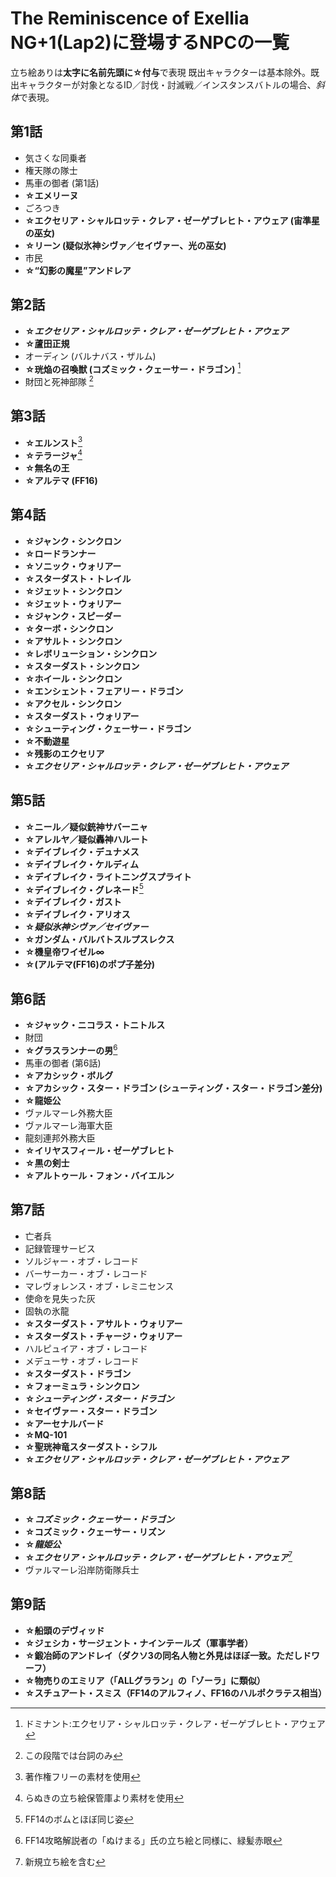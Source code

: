 # The Reminiscence of Exellia NG+1(Lap2)に登場するNPCの一覧
立ち絵ありは**太字に名前先頭に☆付与**で表現
既出キャラクターは基本除外。既出キャラクターが対象となるID／討伐・討滅戦／インスタンスバトルの場合、*斜体*で表現。
[^注1]:ドミナント:エクセリア・シャルロッテ・クレア・ゼーゲブレヒト・アウェア
[^注2]:この段階では台詞のみ
[^注3]:著作権フリーの素材を使用
[^注4]:らぬきの立ち絵保管庫より素材を使用
[^注5]:FF14のボムとほぼ同じ姿
[^注6]:FF14攻略解説者の「ぬけまる」氏の立ち絵と同様に、緑髪赤眼
[^注7]:新規立ち絵を含む

## 第1話
* 気さくな同乗者
* 権天隊の隊士
* 馬車の御者 (第1話)
* **☆エメリーヌ**
* ごろつき
* **☆エクセリア・シャルロッテ・クレア・ゼーゲブレヒト・アウェア (宙準星の巫女)**
* **☆リーン (疑似氷神シヴァ／セイヴァー、光の巫女)**
* 市民
* **☆“幻影の魔星”アンドレア**
## 第2話
* **☆*エクセリア・シャルロッテ・クレア・ゼーゲブレヒト・アウェア***
* **☆蘆田正規**
* オーディン (バルナバス・ザルム)
* **☆珖焔の召喚獣 (コズミック・クェーサー・ドラゴン)** [^注1]
* 財団と死神部隊 [^注2]
## 第3話
* **☆エルンスト**[^注3]
* **☆テラージャ**[^注4]
* **☆無名の王**
* **☆アルテマ (FF16)**
## 第4話
* **☆ジャンク・シンクロン**
* **☆ロードランナー**
* **☆ソニック・ウォリアー**
* **☆スターダスト・トレイル**
* **☆ジェット・シンクロン**
* **☆ジェット・ウォリアー**
* **☆ジャンク・スピーダー**
* **☆ターボ・シンクロン**
* **☆アサルト・シンクロン**
* **☆レボリューション・シンクロン**
* **☆スターダスト・シンクロン**
* **☆ホイール・シンクロン**
* **☆エンシェント・フェアリー・ドラゴン**
* **☆アクセル・シンクロン**
* **☆スターダスト・ウォリアー**
* **☆シューティング・クェーサー・ドラゴン**
* **☆不動遊星**
* **☆残影のエクセリア**
* **☆*エクセリア・シャルロッテ・クレア・ゼーゲブレヒト・アウェア***
## 第5話
* **☆ニール／疑似銃神サバーニャ**
* **☆アレルヤ／疑似轟神ハルート**
* **☆デイブレイク・デュナメス**
* **☆デイブレイク・ケルディム**
* **☆デイブレイク・ライトニングスプライト**
* **☆デイブレイク・グレネード**[^注5]
* **☆デイブレイク・ガスト**
* **☆デイブレイク・アリオス**
* **☆*疑似氷神シヴァ／セイヴァー***
* **☆ガンダム・バルバトスルプスレクス**
* **☆機皇帝ワイゼル∞**
* **☆(アルテマ(FF16)のポプ子差分)**
## 第6話
* **☆ジャック・ニコラス・トニトルス**
* 財団
* **☆グラスランナーの男**[^注6]
* 馬車の御者 (第6話)
* **☆アカシック・ボルグ**
* **☆アカシック・スター・ドラゴン (シューティング・スター・ドラゴン差分)**
* **☆龍姫公**
* ヴァルマーレ外務大臣
* ヴァルマーレ海軍大臣
* 龍刻連邦外務大臣
* **☆イリヤスフィール・ゼーゲブレヒト**
* **☆黒の剣士**
* **☆アルトゥール・フォン・バイエルン**
## 第7話
* 亡者兵
* 記録管理サービス
* ソルジャー・オブ・レコード
* バーサーカー・オブ・レコード
* マレヴォレンス・オブ・レミニセンス
* 使命を見失った灰
* 固執の氷龍
* **☆スターダスト・アサルト・ウォリアー**
* **☆スターダスト・チャージ・ウォリアー**
* ハルピュイア・オブ・レコード
* メデューサ・オブ・レコード
* **☆スターダスト・ドラゴン**
* **☆フォーミュラ・シンクロン**
* **☆*シューティング・スター・ドラゴン***
* **☆セイヴァー・スター・ドラゴン**
* **☆アーセナルバード**
* **☆MQ-101**
* **☆聖珖神竜スターダスト・シフル**
* **☆*エクセリア・シャルロッテ・クレア・ゼーゲブレヒト・アウェア***
## 第8話
* **☆*コズミック・クェーサー・ドラゴン***
* **☆コズミック・クェーサー・リズン**
* **☆*龍姫公***
* **☆*エクセリア・シャルロッテ・クレア・ゼーゲブレヒト・アウェア***[^注7]
* ヴァルマーレ沿岸防衛隊兵士
## 第9話
* **☆船頭のデヴィッド**
* **☆ジェシカ・サージェント・ナインテールズ（軍事学者）**
* **☆鍛冶師のアンドレイ（ダクソ3の同名人物と外見はほぼ一致。ただしドワーフ）**
* **☆物売りのエミリア（「ALLグララン」の「ゾーラ」に類似）**
* **☆スチュアート・スミス（FF14のアルフィノ、FF16のハルポクラテス相当）**
